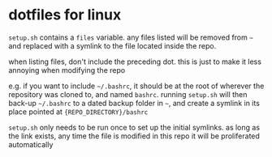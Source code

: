 # dotfiles for linux

`setup.sh` contains a `files` variable. any files listed will be removed 
from `~` and replaced with a symlink to the file located inside the repo.


when listing files, don't include the preceding dot. this is just to make
it less annoying when modifying the repo

e.g.
if you want to include `~/.bashrc`, it should be at the root of wherever 
the repository was cloned to, and named `bashrc`. running `setup.sh` will
then back-up `~/.bashrc` to a dated backup folder in `~`, and create a
symlink in its place pointed at `{REPO_DIRECTORY}/bashrc`

`setup.sh` only needs to be run once to set up the initial symlinks. as
long as the link exists, any time the file is modified in this repo it
will be proliferated automatically
